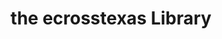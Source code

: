 ---
title: "the ecrosstexas Library"
seo.title: "Welcome to Eric’s Digital Ranch"
permalink: /library/index.html
description: 'The personal website of Eric Wallace, a digital rancher in Plano, Texas.'
layout: 'library'
---